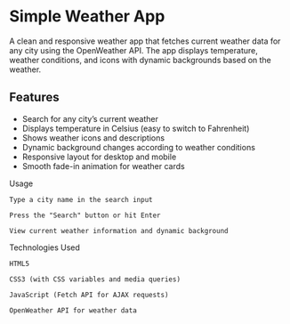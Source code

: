 # Simple Weather App

A clean and responsive weather app that fetches current weather data for any city using the OpenWeather API. The app displays temperature, weather conditions, and icons with dynamic backgrounds based on the weather.

## Features

- Search for any city’s current weather
- Displays temperature in Celsius (easy to switch to Fahrenheit)
- Shows weather icons and descriptions
- Dynamic background changes according to weather conditions
- Responsive layout for desktop and mobile
- Smooth fade-in animation for weather cards

Usage

    Type a city name in the search input

    Press the "Search" button or hit Enter

    View current weather information and dynamic background

Technologies Used

    HTML5

    CSS3 (with CSS variables and media queries)

    JavaScript (Fetch API for AJAX requests)

    OpenWeather API for weather data

